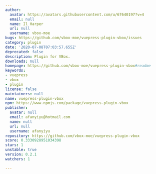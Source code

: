 ```yaml
---
author:
  avatar: https://avatars.githubusercontent.com/u/67640197?v=4
  email: null
  name: Il Harper
  url: null
  username: vbox-moe
bugs: https://github.com/vbox-moe/vuepress-plugin-vbox/issues
category: plugin
date: '2020-07-08T07:03:57.655Z'
deprecated: false
description: Plugin for VBox.
downloads: null
homepage: https://github.com/vbox-moe/vuepress-plugin-vbox#readme
keywords:
- vuepress
- vbox
- plugin
license: false
maintainers: null
name: vuepress-plugin-vbox
npm: https://www.npmjs.com/package/vuepress-plugin-vbox
publisher:
  avatar: null
  email: afanyiyu@hotmail.com
  name: null
  url: null
  username: afanyiyu
repository: https://github.com/vbox-moe/vuepress-plugin-vbox
score: 0.3330928951034398
stars: 1
unstable: true
version: 0.2.1
watchers: 1

---
```


